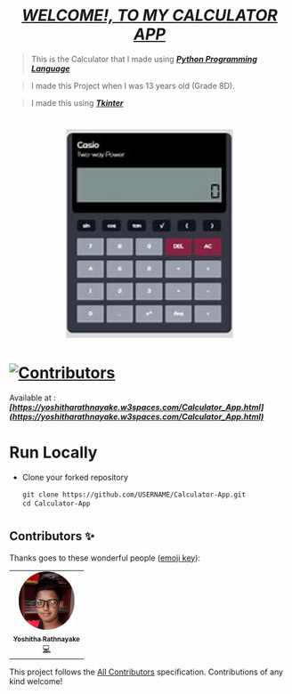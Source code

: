 # <div align="center"><a href="https://yoshitharathnayake.w3spaces.com/Calculator_App.html"><b><i>WELCOME!, TO MY CALCULATOR APP</i></b></a></div> 

> This is the Calculator that I made using <b><i>[Python Programming Language](https://www.w3schools.com/python/)</i></b>

> I made this Project when I was 13 years old (Grade 8D).

> I made this using <b><i>[Tkinter](https://docs.python.org/3/library/tkinter.html)</i></b>

# <div align="center"><img src="images/Calculator.jpg" width="300px"></div>

# [![Contributors](https://img.shields.io/badge/Contributors-1-lawngreen.svg?style=flat-square)](#contributors-)

Available at :  <b><i>[https://yoshitharathnayake.w3spaces.com/Calculator_App.html](https://yoshitharathnayake.w3spaces.com/Calculator_App.html)</i></b>

#
# Run Locally

- Clone your forked repository
    
    ```
    git clone https://github.com/USERNAME/Calculator-App.git
    cd Calculator-App
    ```
     
#
## Contributors ✨

Thanks goes to these wonderful people ([emoji key](https://allcontributors.org/docs/en/emoji-key)):

<!-- ALL-CONTRIBUTORS-LIST:START - Do not remove or modify this section -->
<!-- prettier-ignore-start -->
<!-- markdownlint-disable -->
<table>
  <tr>
    <td align="center"><a href="https://yoshitharathnayake.w3spaces.com/Index.html"><img src="images/Yoshitha Rathnayake 2.png" width="100px;" alt="Yoshitha Rathnayake"/><br /><sub><b>Yoshitha Rathnayake</b></sub></a><br/><a href="https://github.com/acf-sack/sack-site/commits?author=Yoshitha-SACK" title="Code">💻</a></td>
  </tr>
</table>

<!-- markdownlint-restore -->
<!-- prettier-ignore-end -->

<!-- ALL-CONTRIBUTORS-LIST:END -->

This project follows the [All Contributors](https://github.com/all-contributors/all-contributors) specification. Contributions of any kind welcome! 
